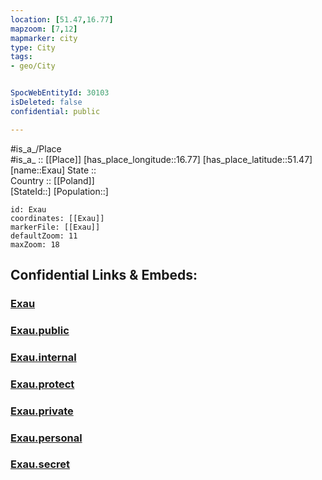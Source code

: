 ```yaml
---
location: [51.47,16.77] 
mapzoom: [7,12] 
mapmarker: city 
type: City
tags:
- geo/City


SpocWebEntityId: 30103
isDeleted: false
confidential: public

---
```

#is_a_/Place  
#is_a_ :: [[Place]] 
[has_place_longitude::16.77] 
[has_place_latitude::51.47] 
[name::Exau] 
State ::  
Country :: [[Poland]]  
[StateId::] 
[Population::] 



```leaflet
id: Exau
coordinates: [[Exau]] 
markerFile: [[Exau]] 
defaultZoom: 11 
maxZoom: 18
```


## Confidential Links & Embeds: 

### [Exau](/_Standards/Earth/Continent/Europe/Europe~East/Poland/Provinces~Poland/Lower_Silesian/City/Exau.md) 

### [Exau.public](/_public/Earth/Continent/Europe/Europe~East/Poland/Provinces~Poland/Lower_Silesian/City/Exau.public.md) 

### [Exau.internal](/_internal/Earth/Continent/Europe/Europe~East/Poland/Provinces~Poland/Lower_Silesian/City/Exau.internal.md) 

### [Exau.protect](/_protect/Earth/Continent/Europe/Europe~East/Poland/Provinces~Poland/Lower_Silesian/City/Exau.protect.md) 

### [Exau.private](/_private/Earth/Continent/Europe/Europe~East/Poland/Provinces~Poland/Lower_Silesian/City/Exau.private.md) 

### [Exau.personal](/_personal/Earth/Continent/Europe/Europe~East/Poland/Provinces~Poland/Lower_Silesian/City/Exau.personal.md) 

### [Exau.secret](/_secret/Earth/Continent/Europe/Europe~East/Poland/Provinces~Poland/Lower_Silesian/City/Exau.secret.md)

